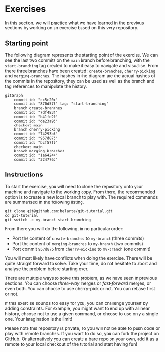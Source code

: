 # Exercises

In this section, we will practice what we have learned in the previous sections by working on an exercise based on this
very repository.

## Starting point

The following diagram represents the starting point of the exercise. We can see the last two commits on the `main`
branch before branching, with the `start-branching` tag created to make it easy to navigate and visualise. From there
three branches have been created: `create-branches`, `cherry-picking` and `merging-branches`. The hashes in the diagram
are the actual hashes of the commits in the repository, they can be used as well as the branch and tag references to
manipulate the history.

```mermaid
gitGraph
    commit id: "cc5c20c"
    commit id: "870d576" tag: "start-branching"
    branch create-branches
    commit id: "7df483f"
    commit id: "b41fe20"
    commit id: "de23a95"
    checkout main
    branch cherry-picking
    commit id: "74293b6"
    commit id: "957d875"
    commit id: "bcf57fb"
    checkout main
    branch merging-branches
    commit id: "1a64244"
    commit id: "3247767"
```

## Instructions

To start the exercise, you will need to clone the repository onto your machine and navigate to the working copy. From
there, the recommended option is to create a new local branch to play with. The required commands are summarised in the
following listing.

```shell
git clone git@github.com:belarte/git-tutorial.git
cd git-tutorial
git switch -c my-branch start-branching
```

From there you will do the following, in no particular order:

- Port the content of `create-branches` to `my-branch` (three commits)
- Port the content of `merging-branches` to `my-branch` (two commits)
- Port commit `957d875` from `cherry-picking` to `my-branch` (one commit)

You will most likely have conflicts when doing the exercise. There will be quite straight forward to solve. Take your
time, do not hesitate to abort and analyse the problem before starting over.

There are multiple ways to solve this problem, as we have seen in previous sections. You can choose *three-way* merges
or *fast-forward* merges, or even both. You can choose to use cherry-pick or not. You can rebase first or not.

If this exercise sounds too easy for you, you can challenge yourself by adding constraints. For example, you might want
to end up with a linear history, choose not to use a given command, or choose to use only a single one. Your imagination
is the limit!

Please note this repository is private, so you will not be able to push code or play with remote branches. If you want
to do so, you can fork the project on GitHub. Or alternatively you can create a bare repo on your own, add it as a
remote to your local checkout of the tutorial and start having fun!
